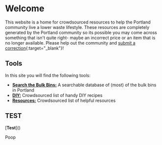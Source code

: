 # Welcome

This website is a home for crowdsourced resources to help the Portland community live a lower waste lifestyle. These resources are completely generated by the Portland community so its possible you may come across something that isn't quite right- maybe an incorrect price or an item that is no longer available. Please help out the community and [submit a correction](https://airtable.com/shrxQLsOwC4kE1uSb){:target="_blank"}! 

## Tools

In this site you will find the following tools:
- [**Search the Bulk Bins:**](BULKBINS.md) A searchable database of (most) of the bulk bins in Portland
- [**DIY:**](DIY.md) Crowdsourced list of handy DIY recipes
- [**Resources:**](RESOURCES.md) Crowdsourced list of helpful resources

## TEST

[**Test**](<script src="/test.js"></script>)

Poop
